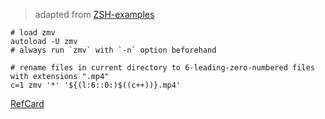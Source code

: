 > adapted from [ZSH-examples](https://www.mankier.com/1/zsh-lovers#Examples-ZMV-Examples_(require_autoload_zmv))

```
# load zmv
autoload -U zmv
# always run `zmv` with `-n` option beforehand
```

```
# rename files in current directory to 6-leading-zero-numbered files with extensions ".mp4"
c=1 zmv '*' '${(l:6::0:)$((c++))}.mp4'
```

[RefCard](http://www.bash2zsh.com/zsh_refcard/refcard.pdf)

